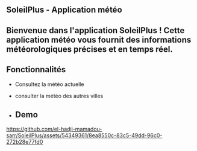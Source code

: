 ## SoleilPlus - Application météo

## Bienvenue dans l'application SoleilPlus ! Cette application météo vous fournit des informations météorologiques précises et en temps réel.

## Fonctionnalités

-  Consultez la météo actuelle

-  consulter la météo des autres villes

-  ## Demo

https://github.com/el-hadji-mamadou-sarr/SoleilPlus/assets/54349361/8ea8550c-83c5-49dd-96c0-272b28e77fd0
